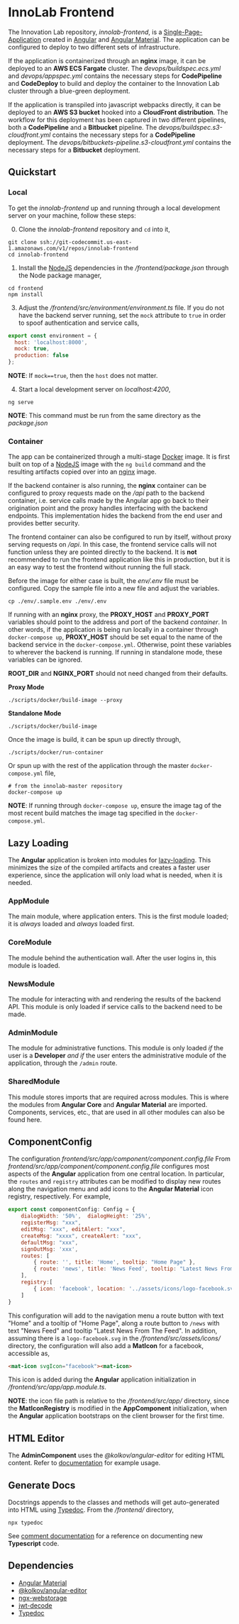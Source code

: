 # InnoLab Frontend

The Innovation Lab repository, *innolab-frontend*, is a [Single-Page-Application](https://en.wikipedia.org/wiki/Single-page_application) created in [Angular](https://angular.io/) and [Angular Material](https://material.angular.io/). The application can be configured to deploy to two different sets of infrastructure.

If the application is containerized through an **nginx** image, it can be deployed to an **AWS ECS Fargate** cluster. The *devops/buildspec.ecs.yml* and *devops/appspec.yml* contains the necessary steps for **CodePipeline** and **CodeDeploy** to build and deploy the container to the Innovation Lab cluster through a blue-green deployment.

If the application is transpiled into javascript webpacks directly, it can be deployed to an **AWS S3 bucket** hooked into a **CloudFront distribution**. The workflow for this deployment has been captured in two different pipelines, both a **CodePipeline** and a **Bitbucket** pipeline. The *devops/buildspec.s3-cloudfront.yml* contains the necessary steps for a **CodePipeline** deployment. The *devops/bitbuckets-pipeline.s3-cloudfront.yml* contains the necessary steps for a **Bitbucket** deployment.

## Quickstart

### Local
To get the *innolab-frontend* up and running through a local development server on your machine, follow these steps:

0. Clone the *innolab-frontend* repository and `cd` into it,

```shell
git clone ssh://git-codecommit.us-east-1.amazonaws.com/v1/repos/innolab-frontend
cd innolab-frontend
```

1. Install the [NodeJS](https://nodejs.org/en/download/) dependencies in the */frontend/package.json* through the Node package manager,

```shell
cd frontend
npm install
```

3. Adjust the */frontend/src/environment/environment.ts* file. If you do not have the backend server running, set the `mock` attribute to `true` in order to spoof authentication and service calls,

```javascript
export const environment = {
  host: 'localhost:8000',
  mock: true,
  production: false
};
```

**NOTE**: If `mock==true`, then the `host` does not matter.

4. Start a local development server on *localhost:4200*,

```shell
ng serve
```

**NOTE**: This command must be run from the same directory as the *package.json*

### Container
The app can be containerized through a multi-stage [Docker](https://docs.docker.com/) image. It is first built on top of a [NodeJS](https://nodejs.org/en/download/) image with the `ng build` command and the resulting artifacts copied over into an [nginx](https://www.nginx.com/) image. 

If the backend container is also running, the **nginx** container can be configured to proxy requests made on the */api* path to the backend container, i.e. service calls made by the Angular app go back to their origination point and the proxy handles interfacing with the backend endpoints. This implementation hides the backend from the end user and provides better security. 

The frontend container can also be configured to run by itself, without proxy serving requests on */api*. In this case, the frontend service calls will not function unless they are pointed directly to the backend. It is **not** recommended to run the frontend application like this in production, but it is an easy way to test the frontend without running the full stack.

Before the image for either case is built, the *env/.env* file must be configured. Copy the sample file into a new file and adjust the variables.

```shell
cp ./env/.sample.env ./env/.env
```

If running with an **nginx** proxy, the **PROXY_HOST** and **PROXY_PORT** variables should point to the address and port of the backend *container*. In other words, if the application is being run locally in a container through `docker-compose up`, **PROXY_HOST** should be set equal to the name of the backend service in the `docker-compose.yml`. Otherwise, point these variables to wherever the backend is running. If running in standalone mode, these variables can be ignored.

**ROOT_DIR** and **NGINX_PORT** should not need changed from their defaults.

**Proxy Mode**

```shell
./scripts/docker/build-image --proxy
```

**Standalone Mode**

```shell
./scripts/docker/build-image
```

Once the image is build, it can be spun up directly through,

```shell
./scripts/docker/run-container
```

Or spun up with the rest of the application through the master `docker-compose.yml` file,

```shell
# from the innolab-master repository
docker-compose up
```

**NOTE**: If running through `docker-compose up`, ensure the image tag of the most recent build matches the image tag specified in the `docker-compose.yml`.

## Lazy Loading

The **Angular** application is broken into modules for [lazy-loading](https://angular.io/guide/lazy-loading-ngmodules). This minimizes the size of the compiled artifacts and creates a faster user experience, since the application will only load what is needed, when it is needed.

### AppModule

The main module, where application enters. This is the first module loaded; it is *always* loaded and *always* loaded first.

### CoreModule

The module behind the authentication wall. After the user logins in, this module is loaded. 

### NewsModule

The module for interacting with and rendering the results of the backend API. This module is only loaded if service calls to the backend need to be made.

### AdminModule

The module for administrative functions. This module is only loaded *if* the user is a **Developer** *and if* the user enters the administrative module of the application, through the `/admin` route.

### SharedModule

This module stores imports that are required across modules. This is where the modules from **Angular Core** and **Angular Material** are imported. Components, services, etc., that are used in all other modules can also be found here.

## ComponentConfig

The configuration *frontend/src/app/component/component.config.file* From *frontend/src/app/component/component.config.file* configures most aspects of the **Angular** application from one central location. In particular, the `routes` and `registry` attributes can be modified to display new routes along the navigation menu and add icons to the **Angular Material** icon registry, respectively. For example,

```javascript
export const componentConfig: Config = {
    dialogWidth: '50%',  dialogHeight: '25%',
    registerMsg: "xxx",
    editMsg: "xxx", editAlert: "xxx",
    createMsg: "xxxx", createAlert: "xxx",
    defaultMsg: "xxx",
    signOutMsg: 'xxx',
    routes: [
        { route: '', title: 'Home', tooltip: "Home Page" },
        { route: 'news', title: 'News Feed', tooltip: "Latest News From The Feed" },
    ],
    registry:[
        { icon: 'facebook', location: '../assets/icons/logo-facebook.svg'},
    ]
}
```

This configuration will add to the navigation menu a route button with text "Home" and a tooltip of "Home Page", along a route button to `/news` with text "News Feed" and tooltip "Latest News From The Feed". In addition, assuming there is a `logo-facebook.svg` in the */frontend/src/assets/icons/* directory, the configuration will also add a **MatIcon** for a facebook, accessible as,

```html
<mat-icon svgIcon="facebook"><mat-icon>
```

This icon is added during the **Angular** application initialization in */frontend/src/app/app.module.ts*.

**NOTE**: the icon file path is relative to the */frontend/src/app/* directory, since the **MatIconRegistry** is modified in the **AppComponent** initialization, when the **Angular** application bootstraps on the client browser for the first time.

## HTML Editor

The **AdminComponent** uses the *@kolkov/angular-editor* for editing HTML content. Refer to [documentation](https://www.npmjs.com/package/@kolkov/angular-editor) for example usage.

## Generate Docs

Docstrings appends to the classes and methods will get auto-generated into HTML using [Typedoc](https://typedoc.org/). From the */frontend/* directory, 

```shell
npx typedoc
```

See [comment documentation](https://typedoc.org/guides/doccomments/) for a reference on documenting new **Typescript** code.

## Dependencies

- [Angular Material](https://material.angular.io/)
- [@kolkov/angular-editor](https://www.npmjs.com/package/@kolkov/angular-editor)
- [ngx-webstorage](https://www.npmjs.com/package/ngx-webstorage)
- [jwt-decode](https://www.npmjs.com/package/jwt-decode)
- [Typedoc](https://typedoc.org/)